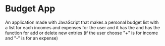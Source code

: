 # Budget App
An application made with JavaScript that makes a personal budget list with a list for each incomes and expenses for the user and it has the  and has the function for add or delete new entries (if the user choose "+" is for income and "-" is for an expense)
